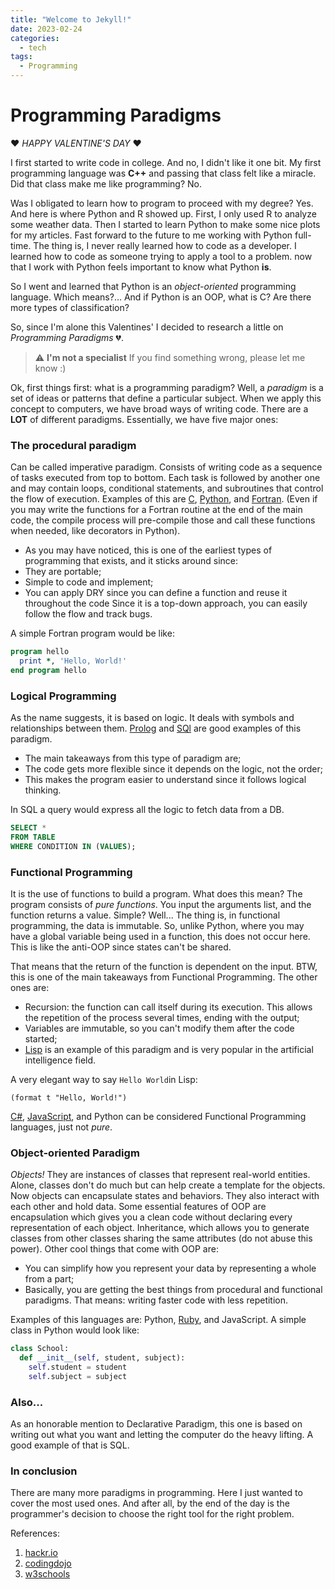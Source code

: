 ```yaml
---
title: "Welcome to Jekyll!"
date: 2023-02-24
categories:
  - tech
tags:
  - Programming
---
```

# Programming Paradigms

❤️ *HAPPY VALENTINE'S DAY* ❤️

I first started to write code in college. And no, I didn't like it one bit.
My first programming language was **C++** and passing that class felt like a miracle.
Did that class make me like programming? No.

Was I obligated to learn how to program to proceed with my degree? Yes.
And here is where Python and R showed up. First, I only used R to analyze some weather data. Then I started to learn Python to make some nice plots for my articles.
Fast forward to the future to me working with Python full-time.
The thing is, I never really learned how to code as a developer. I learned how to code as someone trying to apply a tool to a problem.
now that I work with Python feels important to know what Python **is**.

So I went and learned that Python is an *object-oriented* programming language. Which means?... And if Python is an OOP, what is C? Are there more types of classification?

So, since I'm alone this Valentines' I decided to research a little on *Programming Paradigms* 💔.

> :warning: **I'm not a specialist** If you find something wrong, please let me know :)

Ok, first things first: what is a programming paradigm? 
Well, a *paradigm* is a set of ideas or patterns that define a particular subject. When we apply this concept to computers, we have broad ways of writing code.
There are a **LOT** of different paradigms. Essentially, we have five major ones:

### The procedural paradigm

Can be called imperative paradigm. Consists of writing code as a sequence of tasks executed from top to bottom. Each task is followed by another one and may contain loops, conditional statements, and subroutines that control the flow of execution. 
Examples of this are [C](https://en.wikipedia.org/wiki/C_(programming_language)), [Python](https://en.wikipedia.org/wiki/Python_(programming_language)), and [Fortran](https://en.wikipedia.org/wiki/Fortran). (Even if you may write the functions for a Fortran routine at the end of the main code, the compile process will pre-compile those and call these functions when needed, like decorators in Python).

- As you may have noticed, this is one of the earliest types of programming that exists, and it sticks around since:
- They are portable;
- Simple to code and implement;
- You can apply DRY since you can define a function and reuse it throughout the code
Since it is a top-down approach, you can easily follow the flow and track bugs.

A simple Fortran program would be like:

````fortran
program hello
  print *, 'Hello, World!'
end program hello
````

### Logical Programming

As the name suggests, it is based on logic. It deals with symbols and relationships between them. [Prolog](https://en.wikipedia.org/wiki/Prolog) and [SQl](https://en.wikipedia.org/wiki/SQL) are good examples of this paradigm.

- The main takeaways from this type of paradigm are;
- The code gets more flexible since it depends on the logic, not the order; 
- This makes the program easier to understand since it follows logical thinking.

In SQL a query would express all the logic to fetch data from a DB.

`````SQl
SELECT * 
FROM TABLE
WHERE CONDITION IN (VALUES);
`````

### Functional Programming

It is the use of functions to build a program. What does this mean? 
The program consists of *pure functions*. You input the arguments list, and the function returns a value. Simple? Well...
The thing is, in functional programming, the data is immutable. So, unlike Python, where you may have a global variable being used in a function, this does not occur here. This is like the anti-OOP since states can't be shared.

That means that the return of the function is dependent on the input. BTW, this is one of the main takeaways from Functional Programming.
The other ones are:
- Recursion: the function can call itself during its execution. This allows the  repetition of the process several times, ending with the output;
- Variables are immutable, so you can't modify them after the code started;
- [Lisp](https://en.wikipedia.org/wiki/Lisp_(programming_language)) is an example of this paradigm and is very popular in the artificial intelligence field.

A very elegant way to say `Hello World`in Lisp:

````Lisp
(format t "Hello, World!")
````

[C#](https://en.wikipedia.org/wiki/C_Sharp_(programming_language)), [JavaScript](https://en.wikipedia.org/wiki/JavaScript), and Python can be considered Functional Programming languages, just not *pure*.

### Object-oriented Paradigm

*Objects!* They are instances of classes that represent real-world entities.
Alone, classes don't do much but can help create a template for the objects. Now objects can encapsulate states and behaviors. They also interact with each other and hold data.
Some essential features of OOP are encapsulation which gives you a clean code without declaring every representation of each object. Inheritance, which allows you to generate classes from other classes sharing the same attributes (do not abuse this power).
Other cool things that come with OOP are:
- You can simplify how you represent your data by representing a whole from a part;
- Basically, you are getting the best things from procedural and functional paradigms. That means: writing faster code with less repetition.

Examples of this languages are: Python, [Ruby](https://en.wikipedia.org/wiki/Ruby_(programming_language)), and JavaScript.
A simple class in Python would look like:
````Python
class School:
  def __init__(self, student, subject):
    self.student = student
    self.subject = subject
````

### Also...
As an honorable mention to Declarative Paradigm, this one is based on writing out what you want and letting the computer do the heavy lifting. A good example of that is SQL.

### In conclusion

There are many more paradigms in programming. Here I just wanted to cover the most used ones. And after all, by the end of the day is the programmer's decision to choose the right tool for the right problem.

References:

1. [hackr.io](https://hackr.io/blog/programming-paradigms#:~:text=Let%20us%20go%20on%20a,-Oriented%2C%20Functional%20and%20Logical.)
2. [codingdojo](https://www.codingdojo.com/blog/what-is-functional-programming#:~:text=Functional%20programming%20(FP)%20is%20an,by%20applying%20and%20composing%20functions.)
3. [w3schools](https://www.w3schools.com/cpp/cpp_oop.asp)

